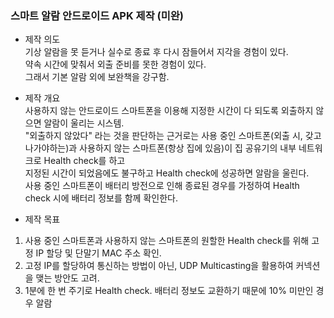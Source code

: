 ### 스마트 알람 안드로이드 APK 제작 (미완)
* 제작 의도      
 기상 알람을 못 듣거나 실수로 종료 후 다시 잠들어서 지각을 경험이 있다.   
 약속 시간에 맞춰서 외출 준비를 못한 경험이 있다.   
 그래서 기본 알람 외에 보완책을 강구함.
    
 * 제작 개요      
 사용하지 않는 안드로이드 스마트폰을 이용해 지정한 시간이 다 되도록 외출하지 않으면 알람이 울리는 시스템.   
 "외출하지 않았다" 라는 것을 판단하는 근거로는 사용 중인 스마트폰(외출 시, 갖고 나가야하는)과 사용하지 않는 스마트폰(항상 집에 있음)이 집 공유기의 내부 네트워크로 Health check를 하고   
 지정된 시간이 되었음에도 불구하고 Health check에 성공하면 알람을 울린다.   
 사용 중인 스마트폰이 배터리 방전으로 인해 종료된 경우를 가정하여 Health check 시에 배터리 정보를 함께 확인한다.
    
 * 제작 목표
 1. 사용 중인 스마트폰과 사용하지 않는 스마트폰의 원할한 Health check를 위해 고정 IP 할당 및 단말기 MAC 주소 확인.
 2. 고정 IP를 할당하여 통신하는 방법이 아닌, UDP Multicasting을 활용하여 커넥션을 맺는 방안도 고려.
 3. 1분에 한 번 주기로 Health check. 배터리 정보도 교환하기 때문에 10% 미만인 경우 알람
